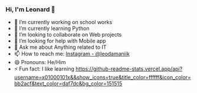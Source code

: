 ### Hi, I'm Leonard 👋

- 🔭 I’m currently working on school works
- 🌱 I’m currently learning Python
- 👯 I’m looking to collaborate on Web projects
- 🤔 I’m looking for help with Mobile app
- 💬 Ask me about Anything related to IT
- 📫 How to reach me: [Instagram - @leodamaniik](https://www.instagram.com/leodamaniik/)
- 😄 Pronouns: He/Him
- ⚡ Fun fact: I like learning
https://github-readme-stats.vercel.app/api?username=x01000101x&&show_icons=true&title_color=ffffff&icon_color=bb2acf&text_color=daf7dc&bg_color=151515
